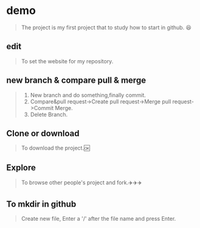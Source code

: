 # demo
  >The project is my first project that to study how to start in github.  :laughing:
## edit
  >To set the website for my repository.  
## new branch & compare pull & merge
  >1. New branch and do something,finally commit.    
  >2. Compare&pull request->Create pull request->Merge pull request->Commit Merge.    
  >3. Delete Branch.  
## Clone or download
  >To download the project.:ok:  
## Explore  
  >To browse other people's project and fork.:airplane::airplane::airplane:  
## To mkdir in github
  >Create new file, Enter a '/' after the file name and press Enter.
  


  
